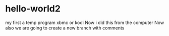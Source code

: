 # hello-world2
my first a temp program xbmc or kodi
Now i did this from the computer
Now also we are going to create a new branch with comments
